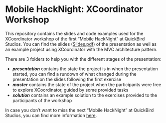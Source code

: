 # Mobile HackNight: XCoordinator Workshop

This repository contains the slides and code examples used for the XCoordinator workshop of the first “Mobile HackNight” at QuickBird Studios. You can find the slides ([Slides.pdf](https://github.com/quickbirdstudios/Mobile-HackNight-XCoordinator/blob/master/Slides.pdf)) of the presentation as well as an example project using XCoordinator with the MVC architecture pattern.

There are 3 folders to help you with the different stages of the presentation:
- **_presentation_** contains the state the project is in when the presentation started, you can find a rundown of what changed during the presentation on the slides following the first exercise
- **_master_** contains the state of the project when the participants were free to explore XCoordinator, guided by some provided tasks
- **_solution_** contains an example solution to the exercises provided to the participants of the workshop

In case you don’t want to miss the next “Mobile HackNight” at QuickBird Studios, you can find more information [here](https://quickbirdstudios.us17.list-manage.com/subscribe?u=50a41d6b7ff8a128dd614fc40&id=a674658557).
